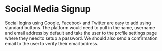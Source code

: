 # Social Media Signup

Social logins using Google, Facebook and Twitter are easy to add using standard buttons. The platform would need to pull in the name, username and email address by default and take the user to the profile settings page where they need to setup a password. We should also send a confirmation email to the user to verify their email address.

